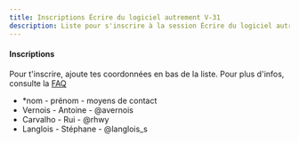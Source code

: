 ```yaml
---
title: Inscriptions Écrire du logiciel autrement V-31
description: Liste pour s'inscrire à la session Écrire du logiciel autrement V-31
---
```


#### Inscriptions

Pour t'inscrire, ajoute tes coordonnées en bas de la liste.
Pour plus d'infos, consulte la [FAQ](http://walkingdev.fr/#walkingdev/logiciel-autrement/blob/master/v31/faq.md)

* *nom - prénom - moyens de contact 
* Vernois - Antoine - @avernois
* Carvalho - Rui - @rhwy
* Langlois - Stéphane - @langlois_s